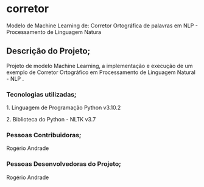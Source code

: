 # corretor
Modelo de Machine Learning de: Corretor Ortográfica de palavras em NLP - Processamento de Linguagem Natura

<h2>Descrição do Projeto;</h2>
    <p>Projeto de modelo Machine Learning, a implementação e execução de  um exemplo de Corretor Ortográfico em Processamento de Linguagem Natural - NLP .</p>
  
  <h3>Tecnologias utilizadas;</h3>
    <p> 1. Linguagem de Programação Python v3.10.2</p>
    <p> 2. Biblioteca do Python - NLTK v3.7</p>
    
 <h3>Pessoas Contribuidoras;</h3>
  <p>Rogério Andrade</p>
  
 <h3>Pessoas Desenvolvedoras do Projeto;</h3>
  <p>Rogério Andrade</p
